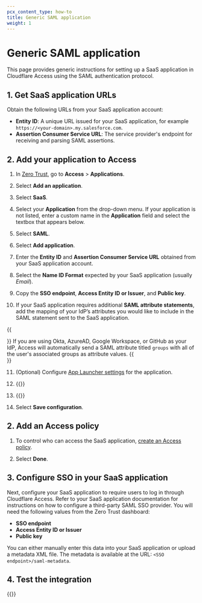 ```yaml
---
pcx_content_type: how-to
title: Generic SAML application
weight: 1
---
```


# Generic SAML application

This page provides generic instructions for setting up a SaaS application in Cloudflare Access using the SAML authentication protocol.

## 1. Get SaaS application URLs

Obtain the following URLs from your SaaS application account:

- **Entity ID**: A unique URL issued for your SaaS application, for example `https://<your-domain>.my.salesforce.com`.
- **Assertion Consumer Service URL**: The service provider's endpoint for receiving and parsing SAML assertions.

## 2. Add your application to Access

1. In [Zero Trust](https://one.dash.cloudflare.com), go to **Access** > **Applications**.

2. Select **Add an application**.

3. Select **SaaS**.

4. Select your **Application** from the drop-down menu. If your application is not listed, enter a custom name in the **Application** field and select the textbox that appears below.

5. Select **SAML**.

6. Select **Add application**.

7. Enter the **Entity ID** and **Assertion Consumer Service URL** obtained from your SaaS application account.

8. Select the **Name ID Format** expected by your SaaS application (usually _Email_).

9. Copy the **SSO endpoint**, **Access Entity ID or Issuer**, and **Public key**.

10. If your SaaS application requires additional **SAML attribute statements**, add the mapping of your IdP’s attributes you would like to include in the SAML statement sent to the SaaS application.

{{<Aside type="note" header="IdP groups">}}
If you are using Okta, AzureAD, Google Workspace, or GitHub as your IdP, Access will automatically send a SAML attribute titled `groups` with all of the user's associated groups as attribute values.
{{</Aside>}}

11. (Optional) Configure [App Launcher settings](/cloudflare-one/applications/app-launcher/) for the application.

12. {{<render file="access/_access-block-page.md">}}

13. {{<render file="access/_access-choose-idps.md">}}

14. Select **Save configuration**.

## 2. Add an Access policy

1. To control who can access the SaaS application, [create an Access policy](/cloudflare-one/policies/access/).

2. Select **Done**.

## 3. Configure SSO in your SaaS application

Next, configure your SaaS application to require users to log in through Cloudflare Access. Refer to your SaaS application documentation for instructions on how to configure a third-party SAML SSO provider. You will need the following values from the Zero Trust dashboard:

- **SSO endpoint**
- **Access Entity ID or Issuer**
- **Public key**

You can either manually enter this data into your SaaS application or upload a metadata XML file. The metadata is available at the URL: `<SSO endpoint>/saml-metadata`.
## 4. Test the integration

{{<render file="access/saas-apps/_test-integration.md" withParameters="the SaaS application's login URL">}}